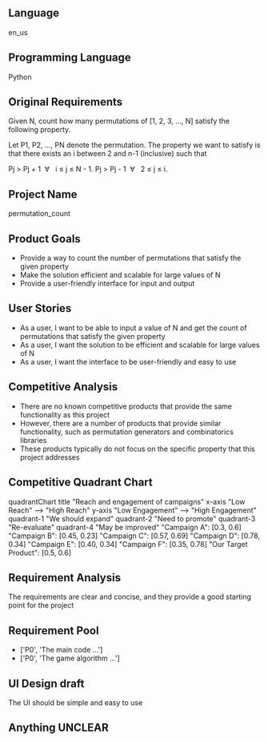 ## Language

en_us

## Programming Language

Python

## Original Requirements

Given N, count how many permutations of [1, 2, 3, ..., N] satisfy the following property.

Let P1, P2, ..., PN denote the permutation. The property we want to satisfy is that there exists an i between 2 and n-1 (inclusive) such that

Pj > Pj + 1  ∀    i ≤ j ≤ N - 1.
Pj > Pj - 1  ∀    2 ≤ j ≤ i.

## Project Name

permutation_count

## Product Goals

- Provide a way to count the number of permutations that satisfy the given property
- Make the solution efficient and scalable for large values of N
- Provide a user-friendly interface for input and output

## User Stories

- As a user, I want to be able to input a value of N and get the count of permutations that satisfy the given property
- As a user, I want the solution to be efficient and scalable for large values of N
- As a user, I want the interface to be user-friendly and easy to use

## Competitive Analysis

- There are no known competitive products that provide the same functionality as this project
- However, there are a number of products that provide similar functionality, such as permutation generators and combinatorics libraries
- These products typically do not focus on the specific property that this project addresses

## Competitive Quadrant Chart

quadrantChart
    title "Reach and engagement of campaigns"
    x-axis "Low Reach" --> "High Reach"
    y-axis "Low Engagement" --> "High Engagement"
    quadrant-1 "We should expand"
    quadrant-2 "Need to promote"
    quadrant-3 "Re-evaluate"
    quadrant-4 "May be improved"
    "Campaign A": [0.3, 0.6]
    "Campaign B": [0.45, 0.23]
    "Campaign C": [0.57, 0.69]
    "Campaign D": [0.78, 0.34]
    "Campaign E": [0.40, 0.34]
    "Campaign F": [0.35, 0.78]
    "Our Target Product": [0.5, 0.6]

## Requirement Analysis

The requirements are clear and concise, and they provide a good starting point for the project

## Requirement Pool

- ['P0', 'The main code ...']
- ['P0', 'The game algorithm ...']

## UI Design draft

The UI should be simple and easy to use

## Anything UNCLEAR



